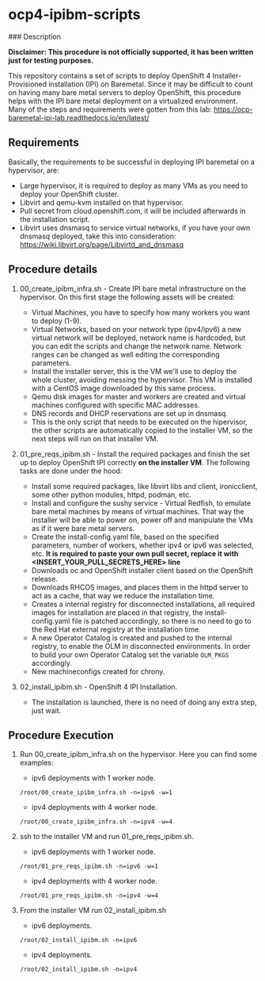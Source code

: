 # ocp4-ipibm-scripts

### Description

**Disclaimer: This procedure is not officially supported, it has been written just for testing purposes.**

This repository contains a set of scripts to deploy OpenShift 4 Installer-Provisioned installation (IPI) on Baremetal.
Since it may be difficult to count on having many bare metal servers to deploy OpenShift, this procedure helps with the IPI bare metal deployment on a virtualized environment.
Many of the steps and requirements were gotten from this lab: https://ocp-baremetal-ipi-lab.readthedocs.io/en/latest/

## Requirements
Basically, the requirements to be successful in deploying IPI baremetal on a hypervisor, are:
* Large hypervisor, it is required to deploy as many VMs as you need to deploy your OpenShift cluster.
* Libvirt and qemu-kvm installed on that hypervisor.
* Pull secret from cloud.openshift.com, it will be included afterwards in the installation script.
* Libvirt uses dnsmasq to service virtual networks, if you have your own dnsmasq deployed, take this into consideration: https://wiki.libvirt.org/page/Libvirtd_and_dnsmasq

## Procedure details
1. 00_create_ipibm_infra.sh - Create IPI bare metal infrastructure on the hypervisor. On this first stage the following assets will be created:
   - Virtual Machines, you have to specify how many workers you want to deploy (1-9).
   - Virtual Networks, based on your network type (ipv4/ipv6) a new virtual network will be deployed, network name is hardcoded, but you can edit the scripts and change the network name. Network ranges can be changed as well editing the corresponding parameters.
   - Install the installer server, this is the VM we'll use to deploy the whole cluster, avoiding messing the hypervisor. This VM is installed with a CentOS image downloaded by this same process.
   - Qemu disk images for master and workers are created and virtual machines configured with specific MAC addresses.
   - DNS records and DHCP reservations are set up in dnsmasq.
   - This is the only script that needs to be executed on the hipervisor, the other scripts are automatically copied to the installer VM, so the next steps will run on that installer VM.

2. 01_pre_reqs_ipibm.sh - Install the required packages and finish the set up to deploy OpenShift IPI correctly **on the installer VM**. The following tasks are done under the hood:
   - Install some required packages, like libvirt libs and client, ironicclient, some other python modules, httpd, podman, etc.
   - Install and configure the sushy service - Virtual Redfish, to emulate bare metal machines by means of virtual machines. That way the installer will be able to power on, power off and manipulate the VMs as if it were bare metal servers.
   - Create the install-config.yaml file, based on the specified parameters, number of workers, whether ipv4 or ipv6 was selected, etc. **It is required to paste your own pull secret, replace it with <INSERT_YOUR_PULL_SECRETS_HERE> line**
   - Downloads oc and OpenShift installer client based on the OpenShift release.
   - Downloads RHCOS images, and places them in the httpd server to act as a cache, that way we reduce the installation time.
   - Creates a internal registry for disconnected installations, all required images for installation are placed in that registry, the install-config.yaml file is patched accordingly, so there is no need to go to the Red Hat external registry at the installation time.
   - A new Operator Catalog is created and pushed to the internal registry, to enable the OLM in disconnected environments. In order to build your own Operator Catalog set the variable `OLM_PKGS` accordingly.
   - New machineconfigs created for chrony.

3. 02_install_ipibm.sh - OpenShift 4 IPI Installation.
   - The installation is launched, there is no need of doing any extra step, just wait.

## Procedure Execution
1. Run 00_create_ipibm_infra.sh on the hypervisor.
Here you can find some examples:

   * ipv6 deployments with 1 worker node.

   `/root/00_create_ipibm_infra.sh -n=ipv6 -w=1`

   * ipv4 deployments with 4 worker node.

   `/root/00_create_ipibm_infra.sh -n=ipv4 -w=4`

2. ssh to the installer VM and run 01_pre_reqs_ipibm.sh.

   * ipv6 deployments with 1 worker node.

   `/root/01_pre_reqs_ipibm.sh -n=ipv6 -w=1`

   * ipv4 deployments with 4 worker node.

   `/root/01_pre_reqs_ipibm.sh -n=ipv4 -w=4`

3. From the installer VM run 02_install_ipibm.sh

   * ipv6 deployments.

   `/root/02_install_ipibm.sh -n=ipv6`

   * ipv4 deployments.

   `/root/02_install_ipibm.sh -n=ipv4`
